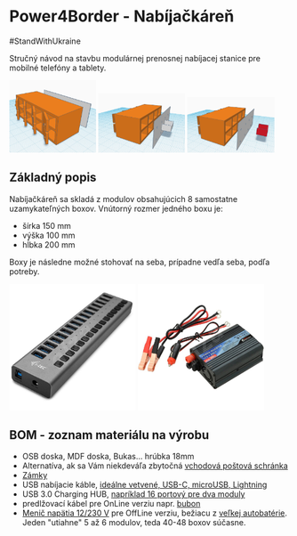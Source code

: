 # Power4Border - Nabíjačkáreň

#StandWithUkraine

Stručný návod na stavbu modulárnej prenosnej nabíjacej stanice pre mobilné telefóny a tablety.

<img src="images/Image1.png" width="31%"> <img src="images/Image2.png" width="31%"> <img src="images/Image3.png" width="31%">


## Základný popis
Nabíjačkáreň sa skladá z modulov obsahujúcich 8 samostatne uzamykateľných boxov. Vnútorný rozmer jedného boxu je:

 - šírka 150 mm
 - výška 100 mm
 - hĺbka 200 mm

Boxy je následne možné stohovať na seba, prípadne vedľa seba, podľa potreby.

<img src="images/ChargingHUB16.jfif" width="45%"> <img src="images/MenicNapatia.jfif" width="45%">

## BOM - zoznam materiálu na výrobu

 - OSB doska, MDF doska, Bukas... hrúbka 18mm
 - Alternatíva, ak sa Vám niekdeváľa zbytočná [vchodová poštová schránka](images/134083535.jpg)
 - [Zámky](https://www.demos-trade.sk/strong-zasuvkovy-zamok-plechovy/)
 - USB nabíjacie káble, [ideálne vetvené, USB-C, microUSB, Lightning](https://www.alza.sk/connect-it-wirez-3-v-1-12-m-cierny-d6221917.htm)
 - USB 3.0 Charging HUB, [napríklad 16 portový pre dva moduly](https://www.alza.sk/i-tec-usb-3-0-charging-hub-16port-power-adapter-90-w-d5619969.htm)
 - predlžovací kábel pre OnLine verziu napr. [bubon](https://www.datart.sk/kabel-predlzovaci-na-bubne-solight-4-zasuvky-10m-3x-1-0mm2-pb21b-cierny.html)
 - [Menič napätia 12/230 V](https://www.alza.sk/auto/compass-menic-napatia-12230-v-300-w-d4946056.htm) pre OffLine verziu, bežiacu z [veľkej autobatérie](https://www.filtreaoleje.sk/detail-produktu/webber-12v-180ah-1000a-wa1800-9188/). Jeden "utiahne" 5 až 6  modulov, teda 40-48 boxov súčasne.
